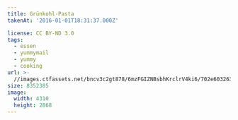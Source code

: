 ```yaml
---
title: Grünkohl-Pasta
takenAt: '2016-01-01T18:31:37.000Z'

license: CC BY-ND 3.0
tags:
  - essen
  - yummymail
  - yummy
  - cooking
url: >-
  //images.ctfassets.net/bncv3c2gt878/6mzFGIZNBsbhKrclrV4ki6/702e603263303ab3d07410a83de71df2/grnkohl-pasta_24068484831_o
size: 8352385
image:
  width: 4310
  height: 2868
---
```

